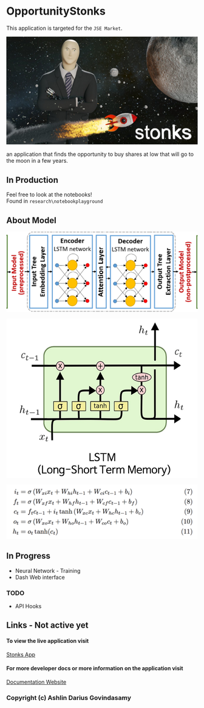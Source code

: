 # OpportunityStonks

This application is targeted for the `JSE Market`.

![Stonks](./assets/img/stonksmoon.jpg)

an application that finds the opportunity to buy shares at low that will go to the moon in a few years.

## In Production
Feel free to look at the notebooks!
<br>
Found in `research\notebookplayground`

## About Model
![LSTM-Diagram](./assets/img/LSTM-Diagram.png)

![LSTM-Diagram2](./assets/img/LSTM-Diagram2.png)


![LSTM-Math](./assets/img/LSTM-math.png)


## In Progress
- Neural Network - Training
- Dash Web interface
 
### TODO

- API Hooks

## Links - Not active yet
#### To view the live application visit 

[Stonks App](https://stonks.adgstudios.co.za)


#### For more developer docs or more information on the application visit 

[Documentation Website](https://stonkdocs.adgstudios.co.za)

### Copyright (c) Ashlin Darius Govindasamy 
